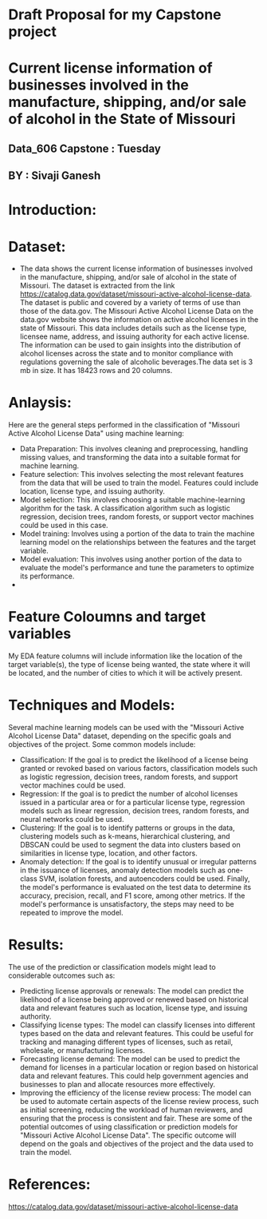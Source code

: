 # Draft Proposal for my Capstone project 

# Current license information of businesses involved in the manufacture, shipping, and/or sale of alcohol in the State of Missouri

## Data_606 Capstone : Tuesday

## BY : Sivaji Ganesh

# Introduction:





# Dataset:
* The data shows the current license information of businesses involved in the manufacture, shipping, and/or sale of alcohol in the state of Missouri. The dataset is   extracted from the link https://catalog.data.gov/dataset/missouri-active-alcohol-license-data. The dataset is public and covered by a variety of terms of use than   those of the data.gov. The Missouri Active Alcohol License Data on the data.gov website shows the information on active alcohol licenses in the state of Missouri.   This data includes details such as the license type, licensee name, address, and issuing authority for each active license. The information can be used to gain       insights into the distribution of alcohol licenses across the state and to monitor compliance with regulations governing the sale of alcoholic beverages.The data     set is 3 mb in size. It has 18423 rows and 20 columns.





# Anlaysis:
Here are the general steps performed in the classification of "Missouri Active Alcohol License Data" using machine learning:
  * Data Preparation: This involves cleaning and preprocessing, handling missing values, and transforming the data into a suitable format for machine learning.
  * Feature selection: This involves selecting the most relevant features from the data that will be used to train the model. Features could include location,           license type, and issuing authority.
  * Model selection: This involves choosing a suitable machine-learning algorithm for the task. A classification algorithm such as logistic regression, decision         trees, random forests, or support vector machines could be used in this case.
  * Model training: Involves using a portion of the data to train the machine learning model on the relationships between the features and the target variable.
  * Model evaluation: This involves using another portion of the data to evaluate the model's performance and tune the parameters to optimize its performance.
  * 


# Feature Coloumns and target variables
  My EDA feature columns will include information like the location of the target variable(s), the type of license being wanted, the state where it will be located,   and the number of cities to which it will be actively present.

  


# Techniques and Models:
Several machine learning models can be used with the "Missouri Active Alcohol License Data" dataset, depending on the specific goals and objectives of the project. Some common models include:
  * Classification: If the goal is to predict the likelihood of a license being granted or revoked based on various factors, classification models such as logistic       regression, decision trees, random forests, and support vector machines could be used.
  * Regression: If the goal is to predict the number of alcohol licenses issued in a particular area or for a particular license type, regression models such as         linear regression, decision trees, random forests, and neural networks could be used.
  * Clustering: If the goal is to identify patterns or groups in the data, clustering models such as k-means, hierarchical clustering, and DBSCAN could be used to       segment the data into clusters based on similarities in license type, location, and other factors.
  * Anomaly detection: If the goal is to identify unusual or irregular patterns in the issuance of licenses, anomaly detection models such as one-class SVM,             isolation forests, and autoencoders could be used.
Finally, the model's performance is evaluated on the test data to determine its accuracy, precision, recall, and F1 score, among other metrics. If the model's        performance is unsatisfactory, the steps may need to be repeated to improve the model.


# Results:
The use of the prediction or classification models might lead to considerable outcomes such as:
  * Predicting license approvals or renewals: The model can predict the likelihood of a license being approved or renewed based on historical data and relevant           features such as location, license type, and issuing authority.
  * Classifying license types: The model can classify licenses into different types based on the data and relevant features. This could be useful for tracking and       managing different types of licenses, such as retail, wholesale, or manufacturing licenses.
  * Forecasting license demand: The model can be used to predict the demand for licenses in a particular location or region based on historical data and relevant         features. This could help government agencies and businesses to plan and allocate resources more effectively.
  * Improving the efficiency of the license review process: The model can be used to automate certain aspects of the license review process, such as initial             screening, reducing the workload of human reviewers, and ensuring that the process is consistent and fair.
These are some of the potential outcomes of using classification or prediction models for "Missouri Active Alcohol License Data". The specific outcome will depend on the goals and objectives of the project and the data used to train the model.




# References:
  https://catalog.data.gov/dataset/missouri-active-alcohol-license-data



